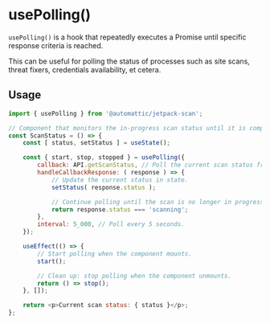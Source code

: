 # usePolling()

`usePolling()` is a hook that repeatedly executes a Promise until specific response criteria is reached.

This can be useful for polling the status of processes such as site scans, threat fixers, credentials availability, et cetera.

## Usage

```js
import { usePolling } from '@automattic/jetpack-scan';

// Component that monitors the in-progress scan status until it is complete.
const ScanStatus = () => {
    const [ status, setStatus ] = useState();

    const { start, stop, stopped } = usePolling({
        callback: API.getScanStatus, // Poll the current scan status from the API.
        handleCallbackResponse: ( response ) => {
            // Update the current status in state.
            setStatus( response.status );

            // Continue polling until the scan is no longer in progress.
            return response.status === 'scanning';
        },
        interval: 5_000, // Poll every 5 seconds.
    });

    useEffect(() => {
        // Start polling when the component mounts.
        start();

        // Clean up: stop polling when the component unmounts.
        return () => stop();
    }, []);

    return <p>Current scan status: { status }</p>;
};
```
